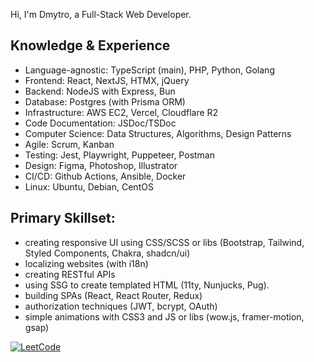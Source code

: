 Hi, I'm Dmytro, a Full-Stack Web Developer.

## Knowledge & Experience

- Language-agnostic: TypeScript (main), PHP, Python, Golang
- Frontend: React, NextJS, HTMX, jQuery
- Backend: NodeJS with Express, Bun
- Database: Postgres (with Prisma ORM)
- Infrastructure: AWS EC2, Vercel, Cloudflare R2
- Code Documentation: JSDoc/TSDoc
- Computer Science: Data Structures, Algorithms, Design Patterns
- Agile: Scrum, Kanban
- Testing: Jest, Playwright, Puppeteer, Postman
- Design: Figma, Photoshop, Illustrator
- CI/CD: Github Actions, Ansible, Docker
- Linux: Ubuntu, Debian, CentOS

## Primary Skillset:
- creating responsive UI using CSS/SCSS or libs (Bootstrap, Tailwind, Styled Components, Chakra, shadcn/ui)
- localizing websites (with i18n)
- creating RESTful APIs
- using SSG to create templated HTML (11ty, Nunjucks, Pug).
- building SPAs (React, React Router, Redux)
- authorization techniques (JWT, bcrypt, OAuth)
- simple animations with CSS3 and JS or libs (wow.js, framer-motion, gsap)

[![LeetCode](https://leetcard.jacoblin.cool/dmltdev?theme=nord&font=Fira%20Code)](https://leetcode.com/dmltdev/)
